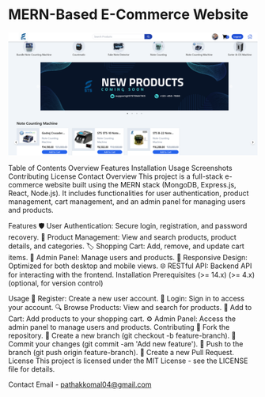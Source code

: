 # MERN-Based E-Commerce Website

![Alt text](Full%20Stack%20E-Commerce%20MERN%20App.png?raw=true "Title")

Table of Contents
Overview
Features
Installation
Usage
Screenshots
Contributing
License
Contact
Overview
This project is a full-stack e-commerce website built using the MERN stack (MongoDB, Express.js, React, Node.js). It includes functionalities for user authentication, product management, cart management, and an admin panel for managing users and products.

Features
🛡️ User Authentication: Secure login, registration, and password recovery.
🛒 Product Management: View and search products, product details, and categories.
🏷️ Shopping Cart: Add, remove, and update cart items.
🔧 Admin Panel: Manage users and products.
📱 Responsive Design: Optimized for both desktop and mobile views.
🌐 RESTful API: Backend API for interacting with the frontend.
Installation
Prerequisites
 (>= 14.x)
 (>= 4.x)
 (optional, for version control)

Usage
📝 Register: Create a new user account.
🔐 Login: Sign in to access your account.
🔍 Browse Products: View and search for products.
🛒 Add to Cart: Add products to your shopping cart.
⚙️ Admin Panel: Access the admin panel to manage users and products.
Contributing
🍴 Fork the repository.
🌿 Create a new branch (git checkout -b feature-branch).
📝 Commit your changes (git commit -am 'Add new feature').
🔄 Push to the branch (git push origin feature-branch).
🔄 Create a new Pull Request.
License
This project is licensed under the MIT License - see the LICENSE file for details.

Contact
Email - pathakkomal04@gmail.com
